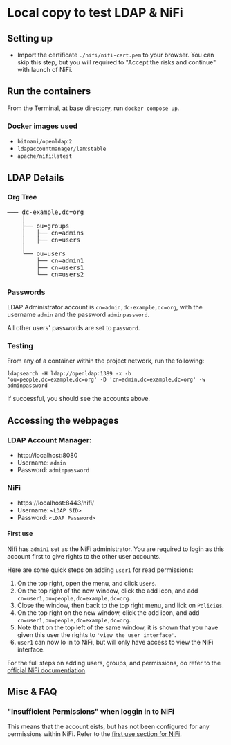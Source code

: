 # Local copy to test LDAP & NiFi

## Setting up
- Import the certificate `./nifi/nifi-cert.pem` to your browser. You can skip this step, but you will required to "Accept the risks and continue" with launch of NiFi.

## Run the containers
From the Terminal, at base directory, run `docker compose up`.

### Docker images used
- `bitnami/openldap`:`2`
- `ldapaccountmanager/lam`:`stable`
- `apache/nifi`:`latest`

## LDAP Details
### Org Tree
<pre>
─── dc-example,dc=org
    │
    ├── ou=groups
    │   ├── cn=admins
    │   ├── cn=users
    │
    └── ou=users
        ├── cn=admin1
        ├── cn=users1
        └── cn=users2
</pre>

### Passwords

LDAP Administrator account is `cn=admin,dc-example,dc=org`, with the username `admin` and the password `adminpassword`.

All other users' passwords are set to `password`.

### Testing
From any of a container within the project network, run the following:

<code>ldapsearch -H ldap://openldap:1389 -x -b 'ou=people,dc=example,dc=org' -D 'cn=admin,dc=example,dc=org' -w adminpassword</code>

If successful, you should see the accounts above.


## Accessing the webpages
### LDAP Account Manager:
- http://localhost:8080
- Username: `admin`
- Password: `adminpassword`

### NiFi
- https://localhost:8443/nifi/
- Username: `<LDAP SID>`
- Password: `<LDAP Password>`

#### First use
Nifi has `admin1` set as the NiFi administrator. You are required to login as this account first to give rights to the other user accounts.

Here are some quick steps on adding `user1` for read permissions:
1. On the top right, open the menu, and click `Users`.
2. On the top right of the new window, click the add icon, and add `cn=user1,ou=people,dc=example,dc=org`.
3. Close  the window, then back to the top right menu, and lick on `Policies`.
4. On the top right on the new window, click the add icon, and add `cn=user1,ou=people,dc=example,dc=org`.
5. Note that on the top left of the same window, it is shown that you have given this user the rights to `'view the user interface'`.
6. `user1` can now lo in to NiFi, but will only have access to view the NiFi interface.

For the full steps on adding users, groups, and permissions, do refer to the [official NiFi documentiation](https://nifi.apache.org/docs/nifi-docs/html/administration-guide.html#config-users-access-policies).

## Misc & FAQ
### "Insufficient Permissions" when loggin in to NiFi
This means that the account eists, but has not been configured for any permissions within NiFi. Refer to the [first use section for NiFi](#first-use).